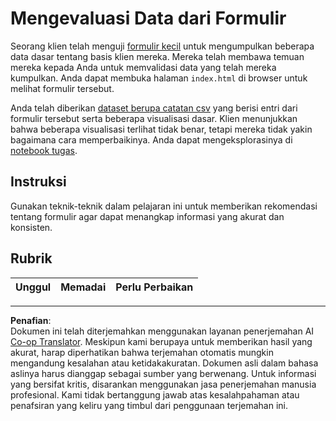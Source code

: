 <!--
CO_OP_TRANSLATOR_METADATA:
{
  "original_hash": "f9d5a7275e046223fa6474477674b810",
  "translation_date": "2025-08-28T18:18:17+00:00",
  "source_file": "2-Working-With-Data/08-data-preparation/assignment.md",
  "language_code": "id"
}
-->
# Mengevaluasi Data dari Formulir

Seorang klien telah menguji [formulir kecil](../../../../2-Working-With-Data/08-data-preparation/index.html) untuk mengumpulkan beberapa data dasar tentang basis klien mereka. Mereka telah membawa temuan mereka kepada Anda untuk memvalidasi data yang telah mereka kumpulkan. Anda dapat membuka halaman `index.html` di browser untuk melihat formulir tersebut.

Anda telah diberikan [dataset berupa catatan csv](../../../../data/form.csv) yang berisi entri dari formulir tersebut serta beberapa visualisasi dasar. Klien menunjukkan bahwa beberapa visualisasi terlihat tidak benar, tetapi mereka tidak yakin bagaimana cara memperbaikinya. Anda dapat mengeksplorasinya di [notebook tugas](assignment.ipynb).

## Instruksi

Gunakan teknik-teknik dalam pelajaran ini untuk memberikan rekomendasi tentang formulir agar dapat menangkap informasi yang akurat dan konsisten.

## Rubrik

Unggul | Memadai | Perlu Perbaikan
--- | --- | ---

---

**Penafian**:  
Dokumen ini telah diterjemahkan menggunakan layanan penerjemahan AI [Co-op Translator](https://github.com/Azure/co-op-translator). Meskipun kami berupaya untuk memberikan hasil yang akurat, harap diperhatikan bahwa terjemahan otomatis mungkin mengandung kesalahan atau ketidakakuratan. Dokumen asli dalam bahasa aslinya harus dianggap sebagai sumber yang berwenang. Untuk informasi yang bersifat kritis, disarankan menggunakan jasa penerjemahan manusia profesional. Kami tidak bertanggung jawab atas kesalahpahaman atau penafsiran yang keliru yang timbul dari penggunaan terjemahan ini.